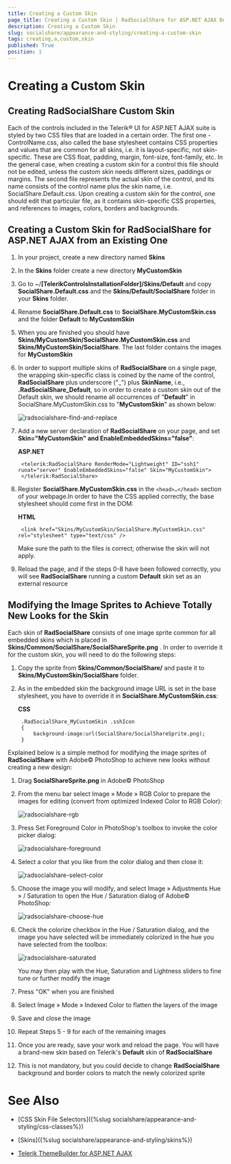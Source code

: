 ```yaml
---
title: Creating a Custom Skin
page_title: Creating a Custom Skin | RadSocialShare for ASP.NET AJAX Documentation
description: Creating a Custom Skin
slug: socialshare/appearance-and-styling/creating-a-custom-skin
tags: creating,a,custom,skin
published: True
position: 1
---
```


# Creating a Custom Skin



## Creating RadSocialShare Custom Skin

Each of the controls included in the Telerik® UI for ASP.NET AJAX suite is styled by two CSS files that are loaded in a certain order. The first one - ControlName.css, also called the base stylesheet contains CSS properties and values that are common for all skins, i.e. it is layout-specific, not skin-specific. These are CSS float, padding, margin, font-size, font-family, etc. In the general case, when creating a custom skin for a control this file should not be edited, unless the custom skin needs different sizes, paddings or margins. The second file represents the actual skin of the control, and its name consists of the control name plus the skin name, i.e. SocialShare.Default.css. Upon creating a custom skin for the control, one should edit that particular file, as it contains skin-specific CSS properties, and references to images, colors, borders and backgrounds.

## Creating a Custom Skin for RadSocialShare for ASP.NET AJAX from an Existing One

1. In your project, create a new directory named **Skins**

1. In the **Skins** folder create a new directory **MyCustomSkin**

1. Go to ~/**[TelerikControlsInstallationFolder]/Skins/Default** and copy **SocialShare.Default.css** and the **Skins/Default/SocialShare** folder in your **Skins** folder.

1. Rename **SocialShare.Default.css** to **SocialShare.MyCustomSkin.css** and the folder **Default** to **MyCustomSkin**

1. When you are finished you should have **Skins/MyCustomSkin/SocialShare.MyCustomSkin.css** and **Skins/MyCustomSkin/SocialShare**. The last folder contains the images for **MyCustomSkin**

1. In order to support multiple skins of **RadSocialShare** on a single page, the wrapping skin-specific class is coined by the name of the control, **RadSocialShare** plus underscore ("_") plus **SkinName**, i.e., **.RadSocialShare_Default**, so in order to create a custom skin out of the Default skin, we should rename all occurrences of "**Default**" in SocialShare.MyCustomSkin.css to "**MyCustomSkin**" as shown below:

	![radsocialshare-find-and-replace](images/radsocialshare-find-and-replace.gif)

1. Add a new server declaration of **RadSocialShare** on your page, and set **Skin="MyCustomSkin" and EnableEmbeddedSkins="false"**:

	__ASP.NET__

	    <telerik:RadSocialShare RenderMode="Lightweight" ID="ssh1" runat="server" EnableEmbeddedSkins="false" Skin="MyCustomSkin">
	    </telerik:RadSocialShare>



1. Register **SocialShare.MyCustomSkin.css** in the `<head>…</head>` section of your webpage.In order to have the CSS applied correctly, the base stylesheet should come first in the DOM:

	__HTML__

	    <link href="Skins/MyCustomSkin/SocialShare.MyCustomSkin.css" rel="stylesheet" type="text/css" />


	Make sure the path to the files is correct; otherwise the skin will not apply.

1. Reload the page, and if the steps 0-8 have been followed correctly, you will see **RadSocialShare** running a custom **Default** skin set as an external resource

## Modifying the Image Sprites to Achieve Totally New Looks for the Skin

Each skin of **RadSocialShare** consists of one image sprite common for all embedded skins which is placed in **Skins/Common/SocialShare/SocialShareSprite.png** . In order to override it for the custom skin, you will need to do the following steps:

1. Copy the sprite from **Skins/Common/SocialShare/** and paste it to **Skins/MyCustomSkin/SocialShare** folder.

1. As in the embedded skin the background image URL is set in the base stylesheet, you have to override it in **SocialShare.MyCustomSkin.css**:

	__CSS__

	    .RadSocialShare_MyCustomSkin .sshIcon
	    {
	        background-image:url(SocialShare/SocialShareSprite.png);
	    }


Explained below is a simple method for modifying the image sprites of **RadSocialShare** with Adobe© PhotoShop to achieve new looks without creating a new design:

1. Drag **SocialShareSprite.png** in Adobe© PhotoShop

1. From the menu bar select Image » Mode » RGB Color to prepare the images for editing (convert from optimized Indexed Color to RGB Color):

	![radsocialshare-rgb](images/radsocialshare-rgb.gif)

1. Press Set Foreground Color in PhotoShop's toolbox to invoke the color picker dialog:

	![radsocialshare-foreground](images/radsocialshare-foreground.gif)

1. Select a color that you like from the color dialog and then close it:

	![radsocialshare-select-color](images/radsocialshare-select-color.gif)

1. Choose the image you will modify, and select Image » Adjustments Hue » / Saturation to open the Hue / Saturation dialog of Adobe© PhotoShop:

	![radsocialshare-choose-hue](images/radsocialshare-choose-hue.gif)

1. Check the colorize checkbox in the Hue / Saturation dialog, and the image you have selected will be immediately colorized in the hue you have selected from the toolbox:

	![radsocialshare-saturated](images/radsocialshare-saturated.gif)

	You may then play with the Hue, Saturation and Lightness sliders to fine tune or further modify the image

1. Press "OK" when you are finished

1. Select Image » Mode » Indexed Color to flatten the layers of the image

1. Save and close the image

1. Repeat Steps 5 - 9 for each of the remaining images

1. Once you are ready, save your work and reload the page. You will have a brand-new skin based on Telerik's **Default** skin of **RadSocialShare**

1. This is not mandatory, but you could decide to change **RadSocialShare** background and border colors to match the newly colorized sprite

# See Also

 * [CSS Skin File Selectors]({%slug socialshare/appearance-and-styling/css-classes%})

 * [Skins]({%slug socialshare/appearance-and-styling/skins%})

 * [Telerik ThemeBuilder for ASP.NET AJAX](https://themebuilder.telerik.com/)



